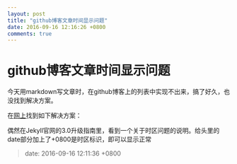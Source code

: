 ```yaml
---
layout: post
title: "github博客文章时间显示问题"
date: 2016-09-16 12:16:26 +0800
comments: true 
---
```


github博客文章时间显示问题
============
今天用markdown写文章时，在github博客上的列表中实现不出来，搞了好久，也没找到解决方案。

在[网上](http://ju.outofmemory.cn/entry/244024)找到如下解决方案：

偶然在Jekyll官网的3.0升级指南里，看到一个关于时区问题的说明。给头里的date部分加上了+0800是时区标识，即可以显示正常

> date: 2016-09-16 12:11:36 +0800


